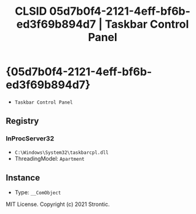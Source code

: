 ﻿---
title: "CLSID 05d7b0f4-2121-4eff-bf6b-ed3f69b894d7 | Taskbar Control Panel"
excerpt: What is COM-Object CLSID 05d7b0f4-2121-4eff-bf6b-ed3f69b894d7?
---

# {05d7b0f4-2121-4eff-bf6b-ed3f69b894d7}

* `Taskbar Control Panel`

## Registry


### InProcServer32

* `C:\Windows\System32\taskbarcpl.dll`
* ThreadingModel: `Apartment`

## Instance

* Type: `__ComObject`

MIT License. Copyright (c) 2021 Strontic.


